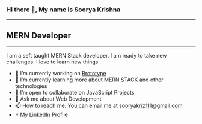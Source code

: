 ### Hi there 👋, My name is Soorya Krishna
----------

## MERN Developer
----------

I am a seft taught MERN Stack developer. I am ready to take new challenges. I love to learn new things. 

- 🔭 I’m currently working on [Brototype](https://www.linkedin.com/company/brototype/)
- 🌱 I’m currently learning more about MERN STACK and other technologies
- 👯 I’m open to collaborate on JavaScript Projects
- 💬 Ask me about Web Development
- 📫 How to reach me: You can email me at [sooryakriz111@gmail.com](mailto:sooryakriz111@gmail.com)
- ⚡ My LinkedIn [Profile](https://www.linkedin.com/sooryakrishna/)

